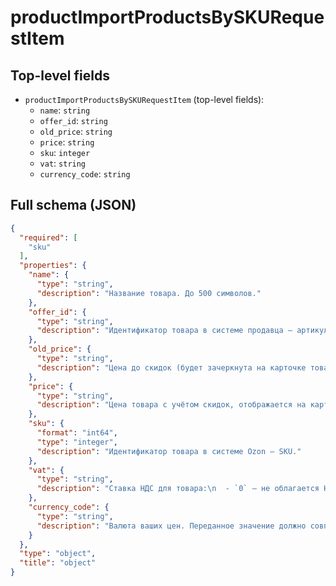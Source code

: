 # productImportProductsBySKURequestItem

## Top-level fields
- `productImportProductsBySKURequestItem` (top-level fields):
  - `name`: `string`
  - `offer_id`: `string`
  - `old_price`: `string`
  - `price`: `string`
  - `sku`: `integer`
  - `vat`: `string`
  - `currency_code`: `string`

## Full schema (JSON)
```json
{
  "required": [
    "sku"
  ],
  "properties": {
    "name": {
      "type": "string",
      "description": "Название товара. До 500 символов."
    },
    "offer_id": {
      "type": "string",
      "description": "Идентификатор товара в системе продавца — артикул.\n\nМаксимальная длина строки — 50 символов.\n"
    },
    "old_price": {
      "type": "string",
      "description": "Цена до скидок (будет зачеркнута на карточке товара). Указывается в рублях. Разделитель дробной части — точка, до двух знаков после точки."
    },
    "price": {
      "type": "string",
      "description": "Цена товара с учётом скидок, отображается на карточке товара. Если на товар нет скидок, укажите значение `old_price` в этом параметре."
    },
    "sku": {
      "format": "int64",
      "type": "integer",
      "description": "Идентификатор товара в системе Ozon — SKU."
    },
    "vat": {
      "type": "string",
      "description": "Ставка НДС для товара:\n  - `0` — не облагается НДС,\n  - `0.05` — 5%,\n  - `0.07` — 7%,\n  - `0.1` — 10%,\n  - `0.2` — 20%.\n\nПередавайте значение ставки, актуальное на данный момент.\n"
    },
    "currency_code": {
      "type": "string",
      "description": "Валюта ваших цен. Переданное значение должно совпадать с валютой, которая установлена в настройках личного кабинета. По умолчанию передаётся `RUB` — российский рубль.\n\nНапример, если у вас установлена валюта взаиморасчётов юань, передавайте значение `CNY`, иначе вернётся ошибка.\n\nВозможные значения: \n  - `RUB` — российский рубль,\n  - `BYN` — белорусский рубль,\n  - `KZT` — тенге,\n  - `EUR` — евро,\n  - `USD` — доллар США,\n  - `CNY` — юань.\n"
    }
  },
  "type": "object",
  "title": "object"
}
```
